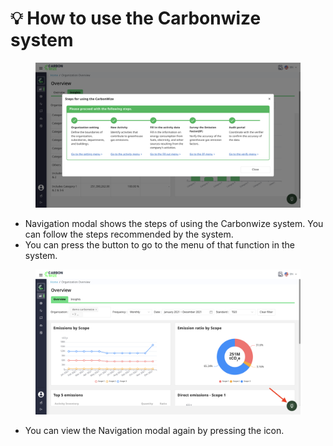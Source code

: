 # 💡 How to use the Carbonwize system

<figure><img src="../.gitbook/assets/image (11) (1) (1) (1).png" alt=""><figcaption></figcaption></figure>

* Navigation modal shows the steps of using the Carbonwize system. You can follow the steps recommended by the system.
* You can press the button to go to the menu of that function in the system.

<figure><img src="../.gitbook/assets/image (12) (1) (1).png" alt=""><figcaption></figcaption></figure>

* You can view the Navigation modal again by pressing the icon.
